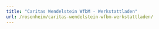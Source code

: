 ```yaml
---
title: "Caritas Wendelstein WfbM - Werkstattladen"
url: /rosenheim/caritas-wendelstein-wfbm-werkstattladen/
---
```


